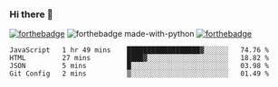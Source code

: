 ### Hi there 👋

<!--
**jordan-creyelman/jordan-creyelman** is a ✨ _special_ ✨ repository because its `README.md` (this file) appears on your GitHub profile.

Here are some ideas to get you started:

- 🔭 I’m currently working on ...
- 🌱 I’m currently learning ...
- 👯 I’m looking to collaborate on ...
- 🤔 I’m looking for help with ...
- 💬 Ask me about ...
- 📫 How to reach me: ...
- 😄 Pronouns: ...
- ⚡ Fun fact: ...
-->
[![forthebadge](https://forthebadge.com/images/badges/built-by-developers.svg)](https://forthebadge.com)
![forthebadge made-with-python](http://ForTheBadge.com/images/badges/made-with-python.svg)
[![forthebadge](https://forthebadge.com/images/badges/made-with-javascript.svg)](https://forthebadge.com)
<!-- ubuntu -->


<!--START_SECTION:waka-->
```text
JavaScript   1 hr 49 mins    ██████████████████▓░░░░░░   74.76 % 
HTML         27 mins         ████▓░░░░░░░░░░░░░░░░░░░░   18.82 % 
JSON         5 mins          █░░░░░░░░░░░░░░░░░░░░░░░░   03.98 % 
Git Config   2 mins          ▒░░░░░░░░░░░░░░░░░░░░░░░░   01.49 % 
```
<!--END_SECTION:waka-->
